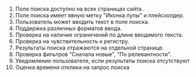 1. Поле поиска доступно на всех страницах сайта .
2. Поле поиска имеет явную метку "Иконка лупы" и плейсхолдер.
3. Пользователь может вводить текст в поле поиска.
4. Поддержка различных форматов ввода.
5. Проверка на наличие ограничений по длине вводимого текста.
6. Проверка на чувствительность к регистру.
7. Результаты поиска отражаются на отдельной странице.
8. Проверка фильтров "Сначала новые", "По релевантности".
9. Уведомление пользователя, если результаты поиска отсутствуют
10. Оценка времени отклика на запрос поиска